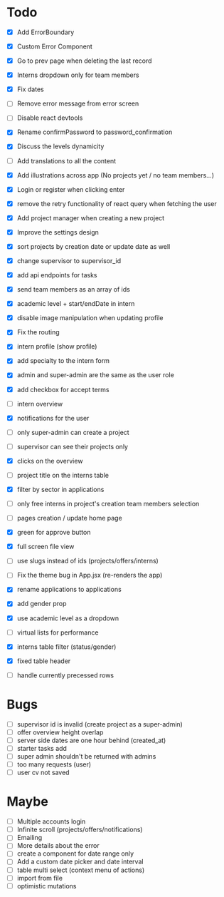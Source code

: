 # Todo

- [x] Add ErrorBoundary
- [x] Custom Error Component
- [x] Go to prev page when deleting the last record
- [x] Interns dropdown only for team members
- [x] Fix dates
- [ ] Remove error message from error screen
- [ ] Disable react devtools
- [x] Rename confirmPassword to password_confirmation
- [x] Discuss the levels dynamicity
- [ ] Add translations to all the content
- [x] Add illustrations across app (No projects yet / no team members...)
- [x] Login or register when clicking enter
- [x] remove the retry functionality of react query when fetching the user
- [x] Add project manager when creating a new project
- [x] Improve the settings design
- [x] sort projects by creation date or update date as well
- [x] change supervisor to supervisor_id
- [x] add api endpoints for tasks
- [x] send team members as an array of ids
- [x] academic level + start/endDate in intern 
- [x] disable image manipulation when updating profile
- [x] Fix the routing
- [x] intern profile (show profile)
- [x] add specialty to the intern form
- [x] admin and super-admin are the same as the user role
- [x] add checkbox for accept terms
- [ ] intern overview
- [x] notifications for the user
- [ ] only super-admin can create a project
- [ ] supervisor can see their projects only
- [x] clicks on the overview
- [ ] project title on the interns table
- [x] filter by sector in applications
- [ ] only free interns in project's creation team members selection
- [ ] pages creation / update home page
- [x] green for approve button
- [x] full screen file view
- [ ] use slugs instead of ids (projects/offers/interns)
- [ ] Fix the theme bug in App.jsx (re-renders the app)
- [x] rename applications to applications
- [x] add gender prop
- [x] use academic level as a dropdown
- [ ] virtual lists for performance
- [x] interns table filter (status/gender)
- [x] fixed table header
- [ ] handle currently precessed rows 
 


# Bugs

 - [ ] supervisor id is invalid (create project as a super-admin)
 - [ ] offer overview height overlap
 - [ ] server side dates are one hour behind (created_at)
 - [ ] starter tasks add
 - [ ] super admin shouldn't be returned with admins
 - [ ] too many requests (user)
 - [ ] user cv not saved

# Maybe
- [ ] Multiple accounts login
- [ ] Infinite scroll (projects/offers/notifications)
- [ ] Emailing
- [ ] More details about the error
- [ ] create a component for date range only
- [ ] Add a custom date picker and  date interval
- [ ] table multi select (context menu of actions)
- [ ] import from file
- [ ] optimistic mutations